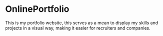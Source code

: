 # OnlinePortfolio
This is my portfolio website, this serves as a mean to display my skills and projects in a visual way, making it easier for recruiters and companies.
